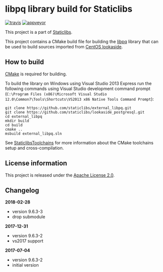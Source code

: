 libpq library build for Staticlibs
==================================

[![travis](https://travis-ci.org/staticlibs/external_libpq.svg?branch=master)](https://travis-ci.org/staticlibs/external_libpq)
[![appveyor](https://ci.appveyor.com/api/projects/status/github/staticlibs/external_libpq?svg=true)](https://ci.appveyor.com/project/staticlibs/external-libpq)

This project is a part of [Staticlibs](http://staticlibs.net/).

This project contains a CMake build file for building the [libpq](https://www.postgresql.org/docs/9.6/static/libpq.html) library that 
can be used to build sources imported from [CentOS lookaside](https://github.com/staticlibs/lookaside_postgresql.git).

How to build
------------

[CMake](http://cmake.org/) is required for building.

To build the library on Windows using Visual Studio 2013 Express run the following commands using
Visual Studio development command prompt 
(`C:\Program Files (x86)\Microsoft Visual Studio 12.0\Common7\Tools\Shortcuts\VS2013 x86 Native Tools Command Prompt`):

    git clone https://github.com/staticlibs/external_libpq.git
    git clone https://github.com/staticlibs/lookaside_postgresql.git
    cd external_libpq
    mkdir build
    cd build
    cmake ..
    msbuild external_libpq.sln

See [StaticlibsToolchains](https://github.com/staticlibs/wiki/wiki/StaticlibsToolchains) for 
more information about the CMake toolchains setup and cross-compilation.

License information
-------------------

This project is released under the [Apache License 2.0](http://www.apache.org/licenses/LICENSE-2.0).

Changelog
---------

**2018-02-28**

 * version 9.6.3-3
 * drop submodule

**2017-12-31**

 * version 9.6.3-2
 * vs2017 support

**2017-07-04**

 * version 9.6.3-2
 * initial version
